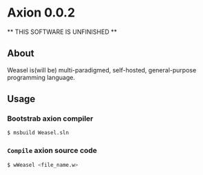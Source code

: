 # Axion 0.0.2

** THIS SOFTWARE IS UNFINISHED **

## About
Weasel is(will be) multi-paradigmed, self-hosted, general-purpose programming language.

## Usage

### Bootstrab axion compiler
```bash
$ msbuild Weasel.sln
```

### `Compile` axion source code 
```bash
$ wWeasel <file_name.w> 
```


